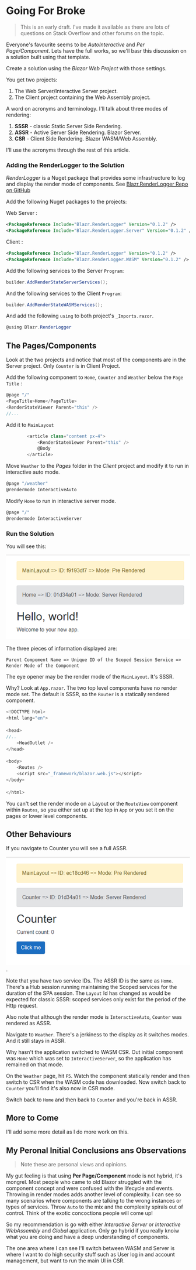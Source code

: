 # Going For Broke

> This is an early draft.  I've made it available as there are lots of questions on Stack Overflow and other forums on the topic.

Everyone's favourite seems to be *AutoInteractive* and *Per Page/Component*.  Lets have the full works, so we'll basr this discussion on a solution built using that template.

Create a solution using the *Blazor Web Project* with those settings.

You get two projects: 

1. The Web Server/Interactive Server project.
1. The Client project containing the Web Assembly project.

A word on acronyms and terminology.  I'll talk about three modes of rendering:

1. **SSSR** - classic Static Server Side Rendering.
2. **ASSR** - Active Server Side Rendering.  Blazor Server.
3. **CSR** - Client Side Rendering.  Blazor WASM/Web Assembly.

I'll use the acronyms through the rest of this article.

### Adding the RenderLogger to the Solution

*RenderLogger* is a Nuget package that provides some infrastructure to log and display the render mode of components.  See [Blazr.RenderLogger Repo on GitHub](https://github.com/ShaunCurtis/Blazr.RenderLogger)

Add the following Nuget packages to the projects:

Web Server :

```xml
<PackageReference Include="Blazr.RenderLogger" Version="0.1.2" />
<PackageReference Include="Blazr.RenderLogger.Server" Version="0.1.2" />
```

Client :

```xml
<PackageReference Include="Blazr.RenderLogger" Version="0.1.2" />
<PackageReference Include="Blazr.RenderLogger.WASM" Version="0.1.2" />
```

Add the following services to the Server `Program`:

```csharp
builder.AddRenderStateServerServices();
```

And the following services to the Client `Program`:

```csharp
builder.AddRenderStateWASMServices();
```

And add the following `using` to both project's `_Imports.razor`.

```csharp
@using Blazr.RenderLogger
```

## The Pages/Components

Look at the two projects and notice that most of the components are in the Server project.  Only  `Counter` is in Client Project.

Add the following component to `Home`, `Counter` and `Weather` below the `Page Title` :

```csharp
@page "/"
<PageTitle>Home</PageTitle>
<RenderStateViewer Parent="this" />
//...
```

Add it to `MainLayout`

```csharp
        <article class="content px-4">
            <RenderStateViewer Parent="this" />
            @Body
        </article>
```

Move `Weather` to the *Pages* folder in the *Client* project and modify it to run in interactive auto mode.

```csharp
@page "/weather"
@rendermode InteractiveAuto
```

Modify `Home` to run in interactive server mode.

```csharp
@page "/"
@rendermode InteractiveServer
```

### Run the Solution

You will see this:

![Home Server Rendered](./images/Home-ServerRendered.png)

The three pieces of information displayed are:

```text
Parent Compoment Name => Unique ID of the Scoped Session Service => Render Mode of the Component
```

The eye opener may be the render mode of the `MainLayout`.  It's SSSR.

Why?  Look at `App.razor`.  The two top level components have no render mode set.  The default is SSSR, so the `Router` is a statically rendered component.

```csharp
<!DOCTYPE html>
<html lang="en">

<head>
//..
    <HeadOutlet />
</head>

<body>
    <Routes />
    <script src="_framework/blazor.web.js"></script>
</body>

</html>
```

You can't set the render mode on a Layout or the `RouteView` component within `Routes`, so you either set up at the top in `App` or you set it on the pages or lower level components.

## Other Behaviours

If you navigate to Counter you will see a full ASSR.

![Counter Auto Rendered](./images/Counter-AutoRendered.png).

Note that you have two service IDs.  The ASSR ID is the same as `Home`.  There's a Hub session running maintaining the Scoped services for the duration of the SPA session. The `Layout` Id has changed as would be expected for classic SSSR: scoped services only exist for the period of the Http request.

Also note that although the render mode is `InteractiveAuto`, `Counter` was rendered as ASSR.

Navigate to `Weather`.  There's a jerkiness to the display as it switches modes.  And it still stays in ASSR.

Why hasn't the application switched to WASM CSR.  Out initial component was `Home` which was set to `InteractiveServer`, so the application has remained on that mode.

On the `Weather` page, hit `F5`.  Watch the component statically render and then switch to CSR when the WASM code has downloaded.  Now switch back to `Counter` you'll find it's also now in CSR mode.

Switch back to `Home` and then back to `Counter` and you're back in ASSR.

## More to Come

I'll add some more detail as I do more work on this.

## My Peronal Initial Conclusions ans Observations

> Note these are personal views and opinions.

My gut feeling is that using **Per Page/Component** mode is not hybrid, it's mongrel.  Most people who came to old Blazor struggled with the component concept and were confused with the lifecycle and events.  Throwing in render modes adds another level of complexity. I can see so many scenarios where components are talking to the wrong instances or types of services.  Throw `Auto` to the mix and the complexity spirals out of control.  Think of the exotic concoctions people will come up!

So my recommendation is go with either *Interactive Server* or *Interactive WebAssembly* and *Global* application.  Only go hybrid if you really knoiw what you are doing and have a deep understanding of components.

The one area where I can see I'll switch between WASM and Server is where I want to do high security stuff such as User log in and account management, but want to run the main UI in CSR.

